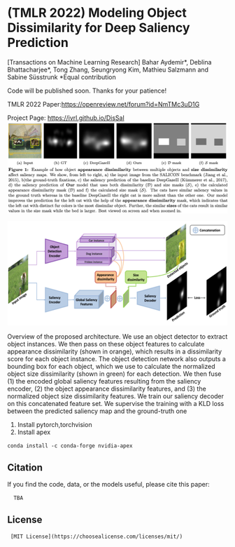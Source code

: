 # (TMLR 2022) Modeling Object Dissimilarity for Deep Saliency Prediction 
[Transactions on Machine Learning Research]
Bahar Aydemir*, Deblina Bhattacharjee*, Tong Zhang, Seungryong Kim, Mathieu Salzmann and Sabine Süsstrunk
*Equal contribution

Code will be published soon. Thanks for your patience!

TMLR 2022 Paper:https://openreview.net/forum?id=NmTMc3uD1G

Project Page: https://ivrl.github.io/DisSal
![Figure Abstract](fig-abstract.png)

![Figure Method](fig-method.png)

Overview of the proposed architecture. We use an object detector to extract object instances.
We then pass on these object features to calculate appearance dissimilarity (shown in orange), which results in a
dissimilarity score for each object instance. The object detection network also outputs a bounding box for each
object, which we use to calculate the normalized object size dissimilarity (shown in green) for each detection. We
then fuse (1) the encoded global saliency features resulting from the saliency encoder, (2) the object appearance
dissimilarity features, and (3) the normalized object size dissimilarity features. We train our saliency decoder on
this concatenated feature set. We supervise the training with a KLD loss between the predicted
saliency map and the ground-truth one

1. Install pytorch,torchvision
2. Install apex
```
conda install -c conda-forge nvidia-apex 
```


##  Citation
If you find the code, data, or the models useful, please cite this paper:
```
  TBA
```
## License 
``` 
 [MIT License](https://choosealicense.com/licenses/mit/)
```
